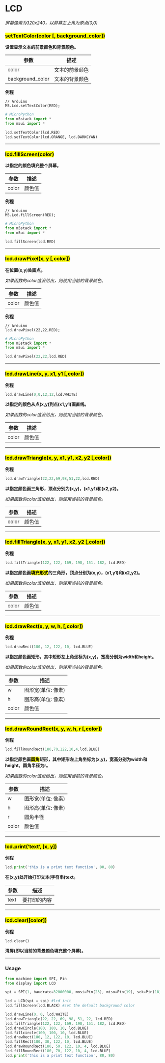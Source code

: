 # LCD

*屏幕像素为320x240，以屏幕左上角为原点(0,0)*

<!-- ### <mark>lcd.setRotation(degree)</mark>

**例程**
```arduino
// Arduino
lcd.setRotation(90)
```
```python
# MicroPython
lcd.setRotation(90)
```

**设置整个屏幕显示的旋转角度。**

| 参数 | 描述 |
| --- | --- |
| degree | 旋转的角度 |



* * * -->


<!-- ### <mark>lcd.setColor(color [, background_color])</mark> -->
### <mark>setTextColor(color [, background_color])</mark>

**设置显示文本的前景颜色和背景颜色。**

| 参数 | 描述 |
| --- | --- |
| color | 文本的前景颜色 |
| background_color| 文本的背景颜色 |

**例程**
```arduino
// Arduino
M5.Lcd.setTextColor(RED);
```
```python
# MicroPython
from m5stack import *
from m5ui import *

lcd.setTextColor(lcd.RED)
lcd.setTextColor(lcd.ORANGE, lcd.DARKCYAN)
```

* * *

### <mark>lcd.fillScreen(color)</mark>

**以指定的颜色填充整个屏幕。**

| 参数 | 描述 |
| --- | --- |
| color | 颜色值 |

**例程**
```arduino
// Arduino
M5.Lcd.fillScreen(RED);
```
```python
# MicroPython
from m5stack import *
from m5ui import *

lcd.fillScreen(lcd.RED)
```


* * *

### <mark>lcd.drawPixel(x, y [,color])</mark>

**在位置(x,y)处画点。**

*如果函数的color值没给出，则使用当前的背景颜色。*

| 参数 | 描述 |
| --- | --- |
| color | 颜色值 |

**例程**
```arduino
// Arduino
lcd.drawPixel(22,22,RED);
```
```python
# MicroPython
from m5stack import *
from m5ui import *

lcd.drawPixel(22,22,lcd.RED)
```

* * *

### <mark>lcd.drawLine(x, y, x1, y1 [,color])</mark>
**例程**
```python
lcd.drawLine(0,0,12,12,lcd.WHITE)
```
**以指定的颜色从点(x,y)到点(x1,y1)画直线。**

*如果函数的color值没给出，则使用当前的背景颜色。*

| 参数 | 描述 |
| --- | --- |
| color | 颜色值 |


* * *

### <mark>lcd.drawTriangle(x, y, x1, y1, x2, y2 [,color])</mark>

**例程**
```python
lcd.drawTriangle(22,22,69,98,51,22,lcd.RED)
```

**以指定颜色画三角形，顶点分别为(x,y)，(x1,y1)和(x2,y2)。**

*如果函数的color值没给出，则使用当前的背景颜色。*

| 参数 | 描述 |
| --- | --- |
| color | 颜色值 |

* * *

### <mark>lcd.fillTriangle(x, y, x1, y1, x2, y2 [,color])</mark>

**例程**
```python
lcd.fillTriangle(122, 122, 169, 198, 151, 182, lcd.RED)
```
**以指定颜色画<mark>填充形式</mark>的三角形，顶点分别为(x,y)，(x1,y1)和(x2,y2)。**

*如果函数的color值没给出，则使用当前的背景颜色。*

| 参数 | 描述 |
| --- | --- |
| color | 颜色值 |


* * *
### <mark>lcd.drawRect(x, y, w, h, [,color])</mark>
**例程**
```python
lcd.drawRect(180, 12, 122, 10, lcd.BLUE)
```
**以指定颜色画矩形，其中矩形左上角坐标为(x,y)，宽高分别为width和height。**

*如果函数的color值没给出，则使用当前的背景颜色。*

| 参数 | 描述 |
| --- | --- |
| w | 图形宽(单位: 像素) |
| h | 图形高(单位: 像素) |
| color | 颜色值 |




* * *

### <mark>lcd.drawRoundRect(x, y, w, h, r [,color])</mark>
**例程**
```python
lcd.fillRoundRect(180,70,122,10,4,lcd.BLUE)
```
**以指定颜色画<mark>圆角</mark>矩形，其中矩形左上角坐标为(x,y)，宽高分别为width和height，圆角半径为r。**

*如果函数的color值没给出，则使用当前的背景颜色。*

| 参数 | 描述 |
| --- | --- |
| w | 图形宽(单位: 像素) |
| h | 图形高(单位: 像素) |
| r | 圆角半径 |
| color | 颜色值 |




* * *
### <mark>lcd.print(‘text’, [x, y])</mark>
**例程**
```python
lcd.print('this is a print text function', 80, 80)
```
**在(x,y)处开始打印文本(字符串)text。**

| 参数 | 描述 |
| --- | --- |
| text | 要打印的内容 |


* * *

### <mark>lcd.clear([color])</mark>

**例程**
```python
lcd.clear()
```

**清屏(即以当前的背景颜色填充整个屏幕)。**


* * *

### Usage

```python
from machine import SPI, Pin
from display import LCD

spi = SPI(1, baudrate=32000000, mosi=Pin(23), miso=Pin(19), sck=Pin(18))

lcd = LCD(spi = spi) #lcd init
lcd.fillScreen(lcd.BLACK) #set the default background color

lcd.drawLine(0, 0, lcd.WHITE)
lcd.drawTriangle(22, 22, 69, 98, 51, 22, lcd.RED)
lcd.fillTriangle(122, 122, 169, 198, 151, 182, lcd.RED)
lcd.drawCircle(180, 180, 10, lcd.BLUE)
lcd.fillcircle(100, 100, 10, lcd.BLUE)
lcd.drawRect(180, 12, 122, 10, lcd.BLUE)
lcd.fillRect(180, 30, 122, 10, lcd.BLUE)
lcd.drawRoundRect(180, 50, 122, 10, 4, lcd.BLUE)
lcd.fillRoundRect(180, 70, 122, 10, 4, lcd.BLUE)
lcd.print('this is a print text function', 80, 80)
```
